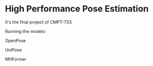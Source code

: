# High Performance Pose Estimation

It's the final project of CMPT-733.

Running the models:

OpenPose

UniPose

MHFormer
